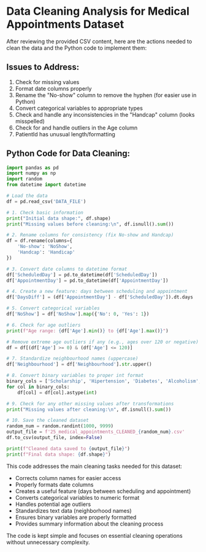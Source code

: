 # Data Cleaning Analysis for Medical Appointments Dataset

After reviewing the provided CSV content, here are the actions needed to clean the data and the Python code to implement them:

## Issues to Address:
1. Check for missing values
2. Format date columns properly
3. Rename the "No-show" column to remove the hyphen (for easier use in Python)
4. Convert categorical variables to appropriate types
5. Check and handle any inconsistencies in the "Handcap" column (looks misspelled)
6. Check for and handle outliers in the Age column
7. PatientId has unusual length/formatting

## Python Code for Data Cleaning:

```python
import pandas as pd
import numpy as np
import random
from datetime import datetime

# Load the data
df = pd.read_csv('DATA_FILE')

# 1. Check basic information
print("Initial data shape:", df.shape)
print("Missing values before cleaning:\n", df.isnull().sum())

# 2. Rename columns for consistency (fix No-show and Handcap)
df = df.rename(columns={
    'No-show': 'NoShow',
    'Handcap': 'Handicap'
})

# 3. Convert date columns to datetime format
df['ScheduledDay'] = pd.to_datetime(df['ScheduledDay'])
df['AppointmentDay'] = pd.to_datetime(df['AppointmentDay'])

# 4. Create a new feature: days between scheduling and appointment
df['DaysDiff'] = (df['AppointmentDay'] - df['ScheduledDay']).dt.days

# 5. Convert categorical variables
df['NoShow'] = df['NoShow'].map({'No': 0, 'Yes': 1})

# 6. Check for age outliers
print(f"Age range: {df['Age'].min()} to {df['Age'].max()}")

# Remove extreme age outliers if any (e.g., ages over 120 or negative)
df = df[(df['Age'] >= 0) & (df['Age'] <= 120)]

# 7. Standardize neighbourhood names (uppercase)
df['Neighbourhood'] = df['Neighbourhood'].str.upper()

# 8. Convert binary variables to proper int format
binary_cols = ['Scholarship', 'Hipertension', 'Diabetes', 'Alcoholism', 'SMS_received']
for col in binary_cols:
    df[col] = df[col].astype(int)

# 9. Check for any other missing values after transformations
print("Missing values after cleaning:\n", df.isnull().sum())

# 10. Save the cleaned dataset
random_num = random.randint(1000, 9999)
output_file = f'25_medical_appointments_CLEANED_{random_num}.csv'
df.to_csv(output_file, index=False)

print(f"Cleaned data saved to {output_file}")
print(f"Final data shape: {df.shape}")
```

This code addresses the main cleaning tasks needed for this dataset:
- Corrects column names for easier access
- Properly formats date columns
- Creates a useful feature (days between scheduling and appointment)
- Converts categorical variables to numeric format
- Handles potential age outliers
- Standardizes text data (neighborhood names)
- Ensures binary variables are properly formatted
- Provides summary information about the cleaning process

The code is kept simple and focuses on essential cleaning operations without unnecessary complexity.